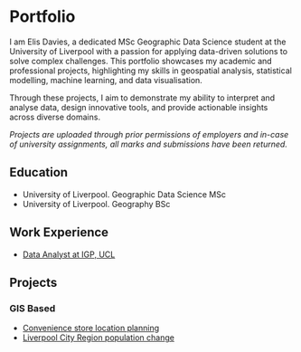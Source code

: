 # Portfolio
I am Elis Davies, a dedicated MSc Geographic Data Science student at the University of Liverpool with a passion for applying data-driven solutions to solve complex challenges. This portfolio showcases my academic and professional projects, highlighting my skills in geospatial analysis, statistical modelling, machine learning, and data visualisation.

Through these projects, I aim to demonstrate my ability to interpret and analyse data, design innovative tools, and provide actionable insights across diverse domains.

*Projects are uploaded through prior permissions of employers and in-case of university assignments, all marks and submissions have been returned.*

## Education
- University of Liverpool. Geographic Data Science MSc
- University of Liverpool. Geography BSc

## Work Experience
- [Data Analyst at IGP, UCL](https://github.com/ElisJD/elisjd.github.io/blob/main/Internship%20Overview.pdf)

## Projects
### GIS Based
- [Convenience store location planning](https://github.com/ElisJD/elisjd.github.io/blob/main/GIS/ASDA%20Express%20Location%20Planning.pdf)
- [Liverpool City Region population change](https://github.com/ElisJD/elisjd.github.io/blob/main/GIS/Liverpool%20City%20Region%20Population%20Dynamics.pdf)
